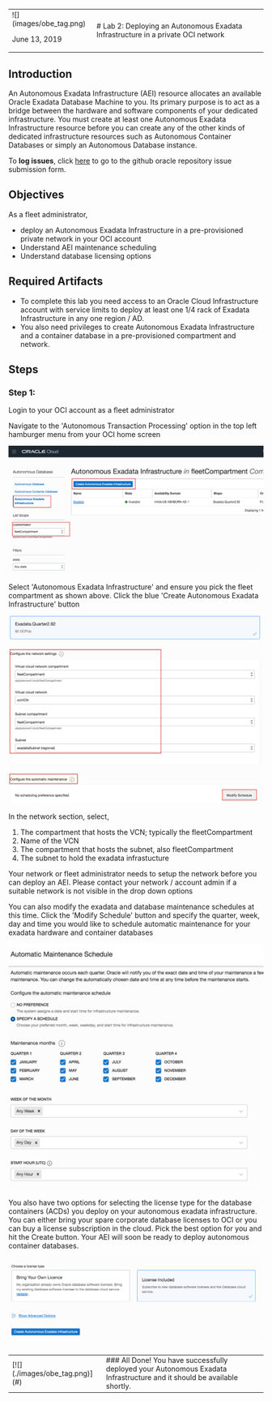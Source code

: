 <table class="tbl-heading"><tr><td class="td-logo">![](images/obe_tag.png)

June 13, 2019
</td>
<td class="td-banner">
# Lab 2: Deploying an Autonomous Exadata Infrastructure in a private OCI network
</td></tr><table>

## Introduction
An Autonomous Exadata Infrastructure (AEI) resource allocates an available Oracle Exadata Database Machine to you. Its primary purpose is to act as a bridge between the hardware and software components of your dedicated infrastructure. You must create at least one Autonomous Exadata Infrastructure resource before you can create any of the other kinds of dedicated infrastructure resources such as Autonomous Container Databases or simply an Autonomous Database instance.




To **log issues**, click [here](https://github.com/oracle/learning-library/issues/new) to go to the github oracle repository issue submission form.

## Objectives

As a fleet administrator, 
- deploy an Autonomous Exadata Infrastructure in a pre-provisioned private network in your OCI account
- Understand AEI maintenance scheduling
- Understand database licensing options

## Required Artifacts
- To complete this lab you need access to an Oracle Cloud Infrastructure account with service limits to deploy at least one 1/4 rack of Exadata Infrastructure in any one region / AD.
- You also need privileges to create Autonomous Exadata Infrastructure and a container database in a pre-provisioned compartment and network.


## Steps

### Step 1: 
Login to your OCI account as a fleet administrator

Navigate to the 'Autonomous Transaction Processing' option in the top left hamburger menu from your OCI home screen

![create_aei1](./images/200/create_aei1.png)



Select 'Autonomous Exadata Infrastructure' and ensure you pick the fleet compartment as shown above. Click the blue 'Create Autonomous Exadata Infrastructure' button



![create_aei3](./images/200/create_aei3.png)



In the network section, select, 

1. The compartment that hosts the VCN; typically the fleetCompartment
2. Name of the VCN
3. The compartment that hosts the subnet, also fleetCompartment
4. The subnet to hold the exadata infrastucture



Your network or fleet administrator needs to setup the network before you can deploy an AEI. Please contact your network / account admin if a suitable network is not visible in the drop down options



You can also modify the exadata and database maintenance schedules at this time. Click the 'Modify Schedule' button and specify the quarter, week, day and time you would like to schedule automatic maintenance for your exadata hardware and container databases

![select_schedule](./images/200/select_schedule.png)

You also have two options for selecting the license type for the database containers (ACDs) you deploy on your autonomous exadata infrastructure. You can either bring your spare corporate database licenses to OCI or you can buy a license subscription in the cloud. Pick the best option for you and hit the Create button. Your AEI will soon be ready to deploy autonomous container databases.

![license_type](./images/200/license_type.png)



<table>
<tr><td class="td-logo">[![](./images/obe_tag.png)](#)</td>
<td class="td-banner">
### All Done! You have successfully deployed your Autonomous Exadata Infrastructure and it should be available shortly.
</td>
</tr>
<table>